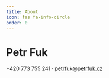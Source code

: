 ```yaml
---
title: About
icon: fas fa-info-circle
order: 0
---
```

<h1 class="mb-0">
    Petr
    <span class="text-primary">Fuk</span>
</h1>
<div class="subheading mb-5">
    +420 773 755 241 ·
    <a href="mailto:petrfuk@petrfuk.cz">petrfuk@petrfuk.cz</a>
</div>
<p class="lead mb-5"></p>
<div class="social-icons">
    <a class="social-icon" target="_newtab" href="https://github.com/FukjemiCZ"><i class="fab fa-github"></i></a>
    <a class="social-icon" target="_newtab" href="https://cz.linkedin.com/in/petrfuk"><i class="fab fa-linkedin-in"></i></a>
    <a class="social-icon" target="_newtab" href="https://www.instagram.com/petr_fukjemi"><i class="fab fa-instagram"></i></a>
</div>